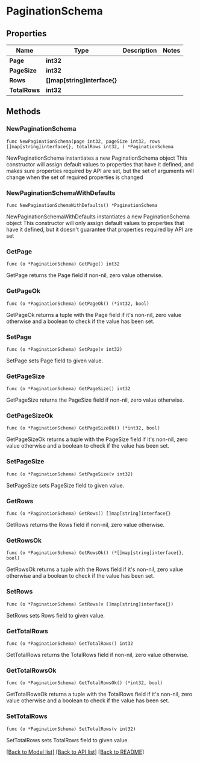 # PaginationSchema

## Properties

Name | Type | Description | Notes
------------ | ------------- | ------------- | -------------
**Page** | **int32** |  | 
**PageSize** | **int32** |  | 
**Rows** | **[]map[string]interface{}** |  | 
**TotalRows** | **int32** |  | 

## Methods

### NewPaginationSchema

`func NewPaginationSchema(page int32, pageSize int32, rows []map[string]interface{}, totalRows int32, ) *PaginationSchema`

NewPaginationSchema instantiates a new PaginationSchema object
This constructor will assign default values to properties that have it defined,
and makes sure properties required by API are set, but the set of arguments
will change when the set of required properties is changed

### NewPaginationSchemaWithDefaults

`func NewPaginationSchemaWithDefaults() *PaginationSchema`

NewPaginationSchemaWithDefaults instantiates a new PaginationSchema object
This constructor will only assign default values to properties that have it defined,
but it doesn't guarantee that properties required by API are set

### GetPage

`func (o *PaginationSchema) GetPage() int32`

GetPage returns the Page field if non-nil, zero value otherwise.

### GetPageOk

`func (o *PaginationSchema) GetPageOk() (*int32, bool)`

GetPageOk returns a tuple with the Page field if it's non-nil, zero value otherwise
and a boolean to check if the value has been set.

### SetPage

`func (o *PaginationSchema) SetPage(v int32)`

SetPage sets Page field to given value.


### GetPageSize

`func (o *PaginationSchema) GetPageSize() int32`

GetPageSize returns the PageSize field if non-nil, zero value otherwise.

### GetPageSizeOk

`func (o *PaginationSchema) GetPageSizeOk() (*int32, bool)`

GetPageSizeOk returns a tuple with the PageSize field if it's non-nil, zero value otherwise
and a boolean to check if the value has been set.

### SetPageSize

`func (o *PaginationSchema) SetPageSize(v int32)`

SetPageSize sets PageSize field to given value.


### GetRows

`func (o *PaginationSchema) GetRows() []map[string]interface{}`

GetRows returns the Rows field if non-nil, zero value otherwise.

### GetRowsOk

`func (o *PaginationSchema) GetRowsOk() (*[]map[string]interface{}, bool)`

GetRowsOk returns a tuple with the Rows field if it's non-nil, zero value otherwise
and a boolean to check if the value has been set.

### SetRows

`func (o *PaginationSchema) SetRows(v []map[string]interface{})`

SetRows sets Rows field to given value.


### GetTotalRows

`func (o *PaginationSchema) GetTotalRows() int32`

GetTotalRows returns the TotalRows field if non-nil, zero value otherwise.

### GetTotalRowsOk

`func (o *PaginationSchema) GetTotalRowsOk() (*int32, bool)`

GetTotalRowsOk returns a tuple with the TotalRows field if it's non-nil, zero value otherwise
and a boolean to check if the value has been set.

### SetTotalRows

`func (o *PaginationSchema) SetTotalRows(v int32)`

SetTotalRows sets TotalRows field to given value.



[[Back to Model list]](../README.md#documentation-for-models) [[Back to API list]](../README.md#documentation-for-api-endpoints) [[Back to README]](../README.md)


